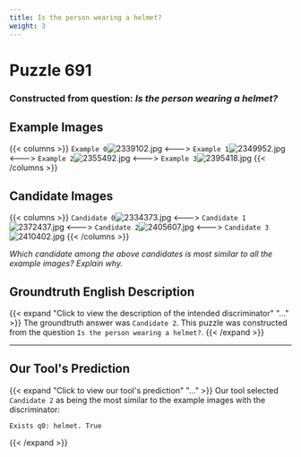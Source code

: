 ```yaml
---
title: Is the person wearing a helmet?
weight: 3
---
```


# Puzzle 691
### Constructed from question: _Is the person wearing a helmet?_


## Example Images
{{< columns >}}
`Example 0`![2339102.jpg](/gqa_images/2339102.jpg)
<--->
`Example 1`![2349952.jpg](/gqa_images/2349952.jpg)
<--->
`Example 2`![2355492.jpg](/gqa_images/2355492.jpg)
<--->
`Example 3`![2395418.jpg](/gqa_images/2395418.jpg)
{{< /columns >}}

## Candidate Images
{{< columns >}}
`Candidate 0`![2334373.jpg](/gqa_images/2334373.jpg)
<--->
`Candidate 1`![2372437.jpg](/gqa_images/2372437.jpg)
<--->
`Candidate 2`![2405607.jpg](/gqa_images/2405607.jpg)
<--->
`Candidate 3`![2410402.jpg](/gqa_images/2410402.jpg)
{{< /columns >}}

*Which candidate among the above candidates is most similar to all the example images? Explain why.*

## Groundtruth English Description

{{< expand "Click to view the description of the intended discriminator" "..." >}}
The groundtruth answer was `Candidate 2`. This puzzle was constructed from the question `Is the person wearing a helmet?`.
{{< /expand >}}

---

## Our Tool's Prediction

{{< expand "Click to view our tool's prediction" "..." >}}
Our tool selected `Candidate 2` as being the most similar to the example images with the discriminator:
```plaintext
Exists q0: helmet. True
```
{{< /expand >}}
